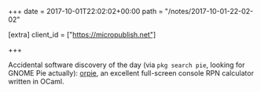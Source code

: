 +++
date = 2017-10-01T22:02:02+00:00
path = "/notes/2017-10-01-22-02-02"

[extra]
client_id = ["https://micropublish.net"]

+++

Accidental software discovery of the day (via `pkg search pie`, looking for GNOME Pie actually): [orpie](https://www.freshports.org/math/orpie), an excellent full-screen console RPN calculator written in OCaml.